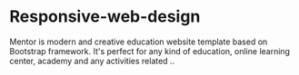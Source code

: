 # Responsive-web-design
Mentor is modern and creative education website template based on Bootstrap framework. It's perfect for any kind of education, online learning center, academy and any activities related ..
